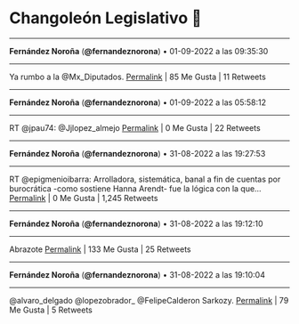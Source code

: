 # Changoleón Legislativo 🙈
*****
**Fernández Noroña** (**@fernandeznorona**) • 01-09-2022 a las 09:35:30
*****
Ya rumbo a la @Mx_Diputados.
[Permalink](https://twitter.com/fernandeznorona/status/1565392922425565184) | 85 Me Gusta | 11 Retweets
*****
**Fernández Noroña** (**@fernandeznorona**) • 01-09-2022 a las 05:58:12
*****
RT @jpau74: @Jjlopez_almejo
[Permalink](https://twitter.com/fernandeznorona/status/1565338235441905664) | 0 Me Gusta | 22 Retweets
*****
**Fernández Noroña** (**@fernandeznorona**) • 31-08-2022 a las 19:27:53
*****
RT @epigmenioibarra: Arrolladora, sistemática, banal a fin de cuentas por burocrática -como sostiene Hanna Arendt- fue la lógica con la que…
[Permalink](https://twitter.com/fernandeznorona/status/1565179609326444545) | 0 Me Gusta | 1,245 Retweets
*****
**Fernández Noroña** (**@fernandeznorona**) • 31-08-2022 a las 19:12:10
*****
Abrazote
[Permalink](https://twitter.com/fernandeznorona/status/1565175654114627585) | 133 Me Gusta | 25 Retweets
*****
**Fernández Noroña** (**@fernandeznorona**) • 31-08-2022 a las 19:10:04
*****
@alvaro_delgado @lopezobrador_ @FelipeCalderon Sarkozy.
[Permalink](https://twitter.com/fernandeznorona/status/1565175127536451584) | 79 Me Gusta | 5 Retweets